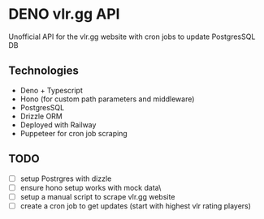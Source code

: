 # DENO vlr.gg API

Unofficial API for the vlr.gg website with cron jobs to update PostgresSQL DB

## Technologies

- Deno + Typescript
- Hono (for custom path parameters and middleware)
- PostgresSQL
- Drizzle ORM
- Deployed with Railway
- Puppeteer for cron job scraping

## TODO
- [ ] setup Postrgres with dizzle
- [ ] ensure hono setup works with mock data\
- [ ] setup a manual script to scrape vlr.gg website
- [ ] create a cron job to get updates (start with highest vlr rating players)
